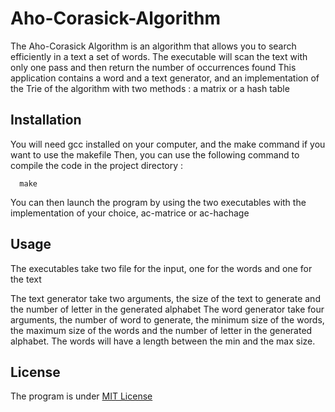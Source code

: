 # Aho-Corasick-Algorithm

The Aho-Corasick Algorithm is an algorithm that allows you to search efficiently in a text a set of words. The executable will scan the text with only one pass and then return the number of occurrences found
This application contains a word and a text generator, and an implementation of the Trie of the algorithm with two methods : a matrix or a hash table

## Installation

You will need gcc installed on your computer, and the make command if you want to use the makefile
Then, you can use the following command to compile the code in the project directory : 
```
  make
```
You can then launch the program by using the two executables with the implementation of your choice, ac-matrice or ac-hachage


## Usage

The executables take two file for the input, one for the words and one for the text

The text generator take two arguments, the size of the text to generate and the number of letter in the generated alphabet
The word generator take four arguments, the number of word to generate, the minimum size of the words, the maximum size of the words and the number of letter in the generated alphabet. The words will have a length between the min and the max size.

## License

The program is under [MIT License](https://github.com/Pootouf/Aho-Corasick-Algorithm/blob/main/LICENSE)
